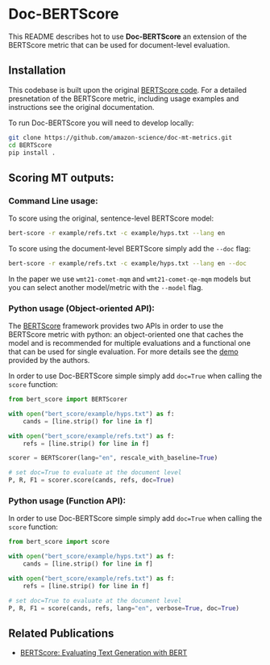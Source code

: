 # Doc-BERTScore

This README describes hot to use **Doc-BERTScore** an extension of the BERTScore metric that can be used for document-level evaluation.  

## Installation

This codebase is built upon the original [BERTScore code](https://github.com/Tiiiger/bert_score). For a detailed presnetation of the BERTScore metric, including usage examples and instructions see the original documentation.

To run Doc-BERTScore you will need to develop locally:
```bash
git clone https://github.com/amazon-science/doc-mt-metrics.git
cd BERTScore
pip install .
```
## Scoring MT outputs:

### Command Line usage:

To score using the original, sentence-level BERTScore model:
```bash
bert-score -r example/refs.txt -c example/hyps.txt --lang en
```

To score using the document-level BERTScore simply add the `--doc` flag:
```bash
bert-score -r example/refs.txt -c example/hyps.txt --lang en --doc
```

In the paper we use `wmt21-comet-mqm` and `wmt21-comet-qe-mqm` models but you can select another model/metric with the `--model` flag.


### Python usage (Object-oriented API):

The [BERTScore](https://github.com/Tiiiger/bert_score) framework provides two APIs in order to use the BERTScore metric with python: an object-oriented one that caches the model and is recommended for multiple evaluations and a functional one that can be used for single evaluation. For more details see the [demo](https://github.com/Tiiiger/bert_score/blob/master/example/Demo.ipynb) provided by the authors.

In order to use Doc-BERTScore simple simply add `doc=True` when calling the `score` function:

```python
from bert_score import BERTScorer

with open("bert_score/example/hyps.txt") as f:
    cands = [line.strip() for line in f]

with open("bert_score/example/refs.txt") as f:
    refs = [line.strip() for line in f]

scorer = BERTScorer(lang="en", rescale_with_baseline=True)

# set doc=True to evaluate at the document level
P, R, F1 = scorer.score(cands, refs, doc=True)
```
### Python usage (Function API):

In order to use Doc-BERTScore simple simply add `doc=True` when calling the `score` function:

```python
from bert_score import score

with open("bert_score/example/hyps.txt") as f:
    cands = [line.strip() for line in f]

with open("bert_score/example/refs.txt") as f:
    refs = [line.strip() for line in f]

# set doc=True to evaluate at the document level
P, R, F1 = score(cands, refs, lang="en", verbose=True, doc=True)
```


## Related Publications

- [BERTScore: Evaluating Text Generation with BERT](https://openreview.net/forum?id=SkeHuCVFDr)
